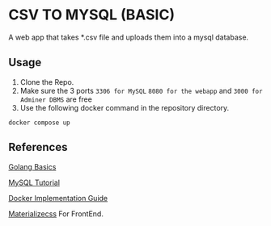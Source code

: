 # CSV TO MYSQL (BASIC)
A web app that takes *.csv file and uploads them into a mysql database.

## Usage
1. Clone the Repo.
2. Make sure the 3 ports `3306 for MySQL` `8080 for the webapp` and `3000 for Adminer DBMS` are free
3. Use the following docker command in the repository directory.
    
  ```docker compose up```

## References
[Golang Basics](https://www.w3adda.com/golang-tutorial)

[MySQL Tutorial](https://www.golangprograms.com/example-of-golang-crud-using-mysql-from-scratch.html)

[Docker Implementation Guide](https://semaphoreci.com/community/tutorials/how-to-deploy-a-go-web-application-with-docker) 

[Materializecss](https://materializecss.com) For FrontEnd.
